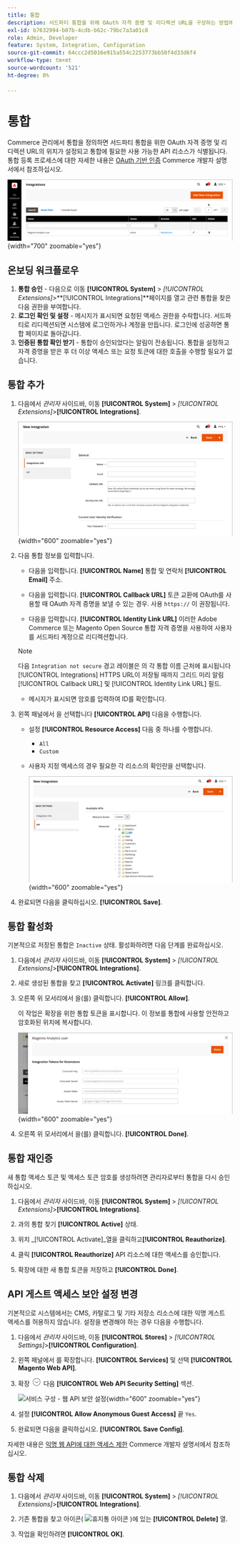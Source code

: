```yaml
---
title: 통합
description: 서드파티 통합을 위해 OAuth 자격 증명 및 리디렉션 URL을 구성하는 방법에 대해 알아봅니다.
exl-id: b7632994-b07b-4cdb-b62c-79bc7a3a01c8
role: Admin, Developer
feature: System, Integration, Configuration
source-git-commit: 64ccc2d5016e915a554c2253773bb50f4d33d6f4
workflow-type: tm+mt
source-wordcount: '521'
ht-degree: 0%

---
```


# 통합

Commerce 관리에서 통합을 정의하면 서드파티 통합을 위한 OAuth 자격 증명 및 리디렉션 URL의 위치가 설정되고 통합에 필요한 사용 가능한 API 리소스가 식별됩니다. 통합 등록 프로세스에 대한 자세한 내용은 [OAuth 기반 인증](https://developer.adobe.com/commerce/webapi/get-started/authentication/gs-authentication-oauth/) Commerce 개발자 설명서에서 참조하십시오.

![통합](./assets/integrations.png){width="700" zoomable="yes"}

## 온보딩 워크플로우

1. **통합 승인** - 다음으로 이동 **[!UICONTROL System]** > _[!UICONTROL Extensions]_>**[!UICONTROL Integrations]**페이지를 열고 관련 통합을 찾은 다음 권한을 부여합니다.
1. **로그인 확인 및 설정** - 메시지가 표시되면 요청된 액세스 권한을 수락합니다. 서드파티로 리디렉션되면 시스템에 로그인하거나 계정을 만듭니다. 로그인에 성공하면 통합 페이지로 돌아갑니다.
1. **인증된 통합 확인 받기** - 통합이 승인되었다는 알림이 전송됩니다. 통합을 설정하고 자격 증명을 받은 후 더 이상 액세스 또는 요청 토큰에 대한 호출을 수행할 필요가 없습니다.

## 통합 추가

1. 다음에서 _관리자_ 사이드바, 이동 **[!UICONTROL System]** > _[!UICONTROL Extensions]_>**[!UICONTROL Integrations]**.

   ![새로운 통합](./assets/integration-new.png){width="600" zoomable="yes"}

1. 다음 통합 정보를 입력합니다.

   - 다음을 입력합니다. **[!UICONTROL Name]** 통합 및 연락처 **[!UICONTROL Email]** 주소.

   - 다음을 입력합니다. **[!UICONTROL Callback URL]** 토큰 교환에 OAuth를 사용할 때 OAuth 자격 증명을 보낼 수 있는 경우. 사용 `https://` 이 권장됩니다.

   - 다음을 입력합니다. **[!UICONTROL Identity Link URL]** 이러한 Adobe Commerce 또는 Magento Open Source 통합 자격 증명을 사용하여 사용자를 서드파티 계정으로 리디렉션합니다.

   >[!NOTE]
   >
   > 다음 `Integration not secure` 경고 레이블은 의 각 통합 이름 근처에 표시됩니다 [!UICONTROL Integrations] HTTPS URL이 저장될 때까지 그리드 미리 알림 [!UICONTROL Callback URL] 및 [!UICONTROL Identity Link URL] 필드.

   - 메시지가 표시되면 암호를 입력하여 ID를 확인합니다.

1. 왼쪽 패널에서 을 선택합니다 **[!UICONTROL API]** 다음을 수행합니다.

   - 설정 **[!UICONTROL Resource Access]** 다음 중 하나를 수행합니다.

      - `All`
      - `Custom`

   - 사용자 지정 액세스의 경우 필요한 각 리소스의 확인란을 선택합니다.

     ![통합 - 사용 가능한 API](./assets/integrations-available-api.png){width="600" zoomable="yes"}

1. 완료되면 다음을 클릭하십시오. **[!UICONTROL Save]**.

## 통합 활성화

기본적으로 저장된 통합은 `Inactive` 상태. 활성화하려면 다음 단계를 완료하십시오.

1. 다음에서 _관리자_ 사이드바, 이동 **[!UICONTROL System]** > _[!UICONTROL Extensions]_>**[!UICONTROL Integrations]**.

1. 새로 생성된 통합을 찾고 **[!UICONTROL Activate]** 링크를 클릭합니다.

1. 오른쪽 위 모서리에서 을(를) 클릭합니다. **[!UICONTROL Allow]**.

   이 작업은 확장을 위한 통합 토큰을 표시합니다. 이 정보를 통합에 사용할 안전하고 암호화된 위치에 복사합니다.

   ![확장을 위한 통합 토큰](./assets/integration-tokens-for-extensions.png){width="600" zoomable="yes"}

1. 오른쪽 위 모서리에서 을(를) 클릭합니다. **[!UICONTROL Done]**.

## 통합 재인증

새 통합 액세스 토큰 및 액세스 토큰 암호를 생성하려면 관리자로부터 통합을 다시 승인하십시오.

1. 다음에서 _관리자_ 사이드바, 이동 **[!UICONTROL System]** > _[!UICONTROL Extensions]_>**[!UICONTROL Integrations]**.

1. 과의 통합 찾기 **[!UICONTROL Active]** 상태.

1. 위치 _[!UICONTROL Activate]_열을 클릭하고&#x200B;**[!UICONTROL Reauthorize]**.

1. 클릭 **[!UICONTROL Reauthorize]** API 리소스에 대한 액세스를 승인합니다.

1. 확장에 대한 새 통합 토큰을 저장하고 **[!UICONTROL Done]**.

## API 게스트 액세스 보안 설정 변경

기본적으로 시스템에서는 CMS, 카탈로그 및 기타 저장소 리소스에 대한 익명 게스트 액세스를 허용하지 않습니다. 설정을 변경해야 하는 경우 다음을 수행합니다.

1. 다음에서 _관리자_ 사이드바, 이동 **[!UICONTROL Stores]** > _[!UICONTROL Settings]_>**[!UICONTROL Configuration]**.

1. 왼쪽 패널에서 를 확장합니다. **[!UICONTROL Services]** 및 선택 **[!UICONTROL Magento Web API]**.

1. 확장 ![확장 선택기](../assets/icon-display-expand.png) 다음 **[!UICONTROL Web API Security Setting]** 섹션.

   ![서비스 구성 - 웹 API 보안 설정](../configuration-reference/services/assets/web-api-security.png){width="600" zoomable="yes"}

1. 설정 **[!UICONTROL Allow Anonymous Guest Access]** 끝 `Yes`.

1. 완료되면 다음을 클릭하십시오. **[!UICONTROL Save Config]**.

자세한 내용은 [익명 웹 API에 대한 액세스 제한](https://developer.adobe.com/commerce/webapi/rest/use-rest/anonymous-api-security/) Commerce 개발자 설명서에서 참조하십시오.

## 통합 삭제

1. 다음에서 _관리자_ 사이드바, 이동 **[!UICONTROL System]** > _[!UICONTROL Extensions]_>**[!UICONTROL Integrations]**.

1. 기존 통합을 찾고 아이콘( ![휴지통 아이콘](../assets/icon-delete-trashcan-solid.png) )에 있는 **[!UICONTROL Delete]** 열.

1. 작업을 확인하려면 **[!UICONTROL OK]**.
